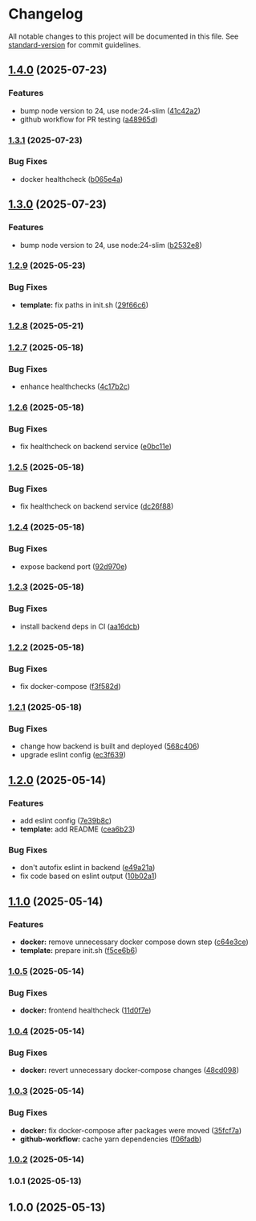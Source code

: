 # Changelog

All notable changes to this project will be documented in this file. See [standard-version](https://github.com/conventional-changelog/standard-version) for commit guidelines.

## [1.4.0](https://github.com/burtek/dtrw-app-helloworld/compare/v1.2.9...v1.4.0) (2025-07-23)


### Features

* bump node version to 24, use node:24-slim ([41c42a2](https://github.com/burtek/dtrw-app-helloworld/commit/41c42a2581f1635310d5f03b82fee65380c15383))
* github workflow for PR testing ([a48965d](https://github.com/burtek/dtrw-app-helloworld/commit/a48965d35423d77133dbced4806d1659acc416f0))

### [1.3.1](https://github.com/burtek/dtrw-app-helloworld/compare/v1.3.0...v1.3.1) (2025-07-23)


### Bug Fixes

* docker healthcheck ([b065e4a](https://github.com/burtek/dtrw-app-helloworld/commit/b065e4a0d4cdbfccf304aa677c107d8a7b2870ee))

## [1.3.0](https://github.com/burtek/dtrw-app-helloworld/compare/v1.2.9...v1.3.0) (2025-07-23)


### Features

* bump node version to 24, use node:24-slim ([b2532e8](https://github.com/burtek/dtrw-app-helloworld/commit/b2532e8ea3d34df8d9e312742aac42e2b1b4db54))

### [1.2.9](https://github.com/burtek/dtrw-app-helloworld/compare/v1.2.8...v1.2.9) (2025-05-23)


### Bug Fixes

* **template:** fix paths in init.sh ([29f66c6](https://github.com/burtek/dtrw-app-helloworld/commit/29f66c63d62fc766dad5cb59ade23af96579dc12))

### [1.2.8](https://github.com/burtek/dtrw-app-helloworld/compare/v1.2.7...v1.2.8) (2025-05-21)

### [1.2.7](https://github.com/burtek/dtrw-app-helloworld/compare/v1.2.6...v1.2.7) (2025-05-18)


### Bug Fixes

* enhance healthchecks ([4c17b2c](https://github.com/burtek/dtrw-app-helloworld/commit/4c17b2c1edce388c539d313c64369cecae7432c0))

### [1.2.6](https://github.com/burtek/dtrw-app-helloworld/compare/v1.2.5...v1.2.6) (2025-05-18)


### Bug Fixes

* fix healthcheck on backend service ([e0bc11e](https://github.com/burtek/dtrw-app-helloworld/commit/e0bc11e521ff1b3cbaca772933054057d3923a8d))

### [1.2.5](https://github.com/burtek/dtrw-app-helloworld/compare/v1.2.4...v1.2.5) (2025-05-18)


### Bug Fixes

* fix healthcheck on backend service ([dc26f88](https://github.com/burtek/dtrw-app-helloworld/commit/dc26f88cb7fa9e0e0673bcb03c3cda95ff795d7e))

### [1.2.4](https://github.com/burtek/dtrw-app-helloworld/compare/v1.2.3...v1.2.4) (2025-05-18)


### Bug Fixes

* expose backend port ([92d970e](https://github.com/burtek/dtrw-app-helloworld/commit/92d970e4b8d67ee2efa5941ed19524b8547ecfe5))

### [1.2.3](https://github.com/burtek/dtrw-app-helloworld/compare/v1.2.2...v1.2.3) (2025-05-18)


### Bug Fixes

*  install backend deps in CI ([aa16dcb](https://github.com/burtek/dtrw-app-helloworld/commit/aa16dcbd8bb519f82e82bd3af9c1e649dee818fa))

### [1.2.2](https://github.com/burtek/dtrw-app-helloworld/compare/v1.2.1...v1.2.2) (2025-05-18)


### Bug Fixes

* fix docker-compose ([f3f582d](https://github.com/burtek/dtrw-app-helloworld/commit/f3f582d417f0e7e94490fa02ed3b74871a352680))

### [1.2.1](https://github.com/burtek/dtrw-app-helloworld/compare/v1.2.0...v1.2.1) (2025-05-18)


### Bug Fixes

* change how backend is built and deployed ([568c406](https://github.com/burtek/dtrw-app-helloworld/commit/568c4064674e9f67b66809a14951397eb691930e))
* upgrade eslint config ([ec3f639](https://github.com/burtek/dtrw-app-helloworld/commit/ec3f6393e26e93148a3e429b1973cca90896fe27))

## [1.2.0](https://github.com/burtek/dtrw-app-helloworld/compare/v1.1.0...v1.2.0) (2025-05-14)


### Features

* add eslint config ([7e39b8c](https://github.com/burtek/dtrw-app-helloworld/commit/7e39b8c4fcdda50d5580c9d669d8f228dc62fd74))
* **template:** add README ([cea6b23](https://github.com/burtek/dtrw-app-helloworld/commit/cea6b231aa1134ceff69876eb0bc11afb37e4e17))


### Bug Fixes

* don't autofix eslint in backend ([e49a21a](https://github.com/burtek/dtrw-app-helloworld/commit/e49a21abd5f3aee5946fb24fc873ca3834bd9dc6))
* fix code based on eslint output ([10b02a1](https://github.com/burtek/dtrw-app-helloworld/commit/10b02a14273ce3e29d489e5e94eba629e55b58b9))

## [1.1.0](https://github.com/burtek/dtrw-app-helloworld/compare/v1.0.5...v1.1.0) (2025-05-14)


### Features

* **docker:** remove unnecessary docker compose down step ([c64e3ce](https://github.com/burtek/dtrw-app-helloworld/commit/c64e3ceafc14ce613df015da752b13a51a981da0))
* **template:** prepare init.sh ([f5ce6b6](https://github.com/burtek/dtrw-app-helloworld/commit/f5ce6b638e26ad78728894e4895b642942741d8a))

### [1.0.5](https://github.com/burtek/dtrw-app-helloworld/compare/v1.0.4...v1.0.5) (2025-05-14)


### Bug Fixes

* **docker:** frontend healthcheck ([11d0f7e](https://github.com/burtek/dtrw-app-helloworld/commit/11d0f7e946c2c3a5ec43e921f23282e37288a552))

### [1.0.4](https://github.com/burtek/dtrw-app-helloworld/compare/v1.0.3...v1.0.4) (2025-05-14)


### Bug Fixes

* **docker:** revert unnecessary docker-compose changes ([48cd098](https://github.com/burtek/dtrw-app-helloworld/commit/48cd098c51bd2ecb4589e30b85a52a8c1efcc2ef))

### [1.0.3](https://github.com/burtek/dtrw-app-helloworld/compare/v1.0.2...v1.0.3) (2025-05-14)


### Bug Fixes

* **docker:** fix docker-compose after packages were moved ([35fcf7a](https://github.com/burtek/dtrw-app-helloworld/commit/35fcf7ab6444d9edea60c07fa7ca9e9bc15af1e9))
* **github-workflow:** cache yarn dependencies ([f06fadb](https://github.com/burtek/dtrw-app-helloworld/commit/f06fadb26a393efffe8bf665248ad8e7c7ce882c))

### [1.0.2](https://github.com/burtek/dtrw-app-helloworld/compare/v1.0.1...v1.0.2) (2025-05-14)

### 1.0.1 (2025-05-13)

## 1.0.0 (2025-05-13)
